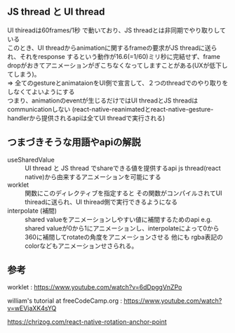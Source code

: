 
## JS thread と UI thread
UI thireadは60frames/1秒 で動いており、JS threadとは非同期でやり取りしている  
このとき、UI threadからanimationに関するframeの要求がJS threadに送られ、それをresponse するという動作が16.6(=1/60)ミリ秒に完結せず、frame dropがおきてアニメーションがぎこちなくなってしますことがある(UXが低下してしまう)。  
=> 全てのgestureとanimataionをUI側で宣言して、２つのthreadでのやり取りをしなくてよいようにする  
  つまり、animationのeventが生じるだけではUI threadとJS threadはcommunicationしない
  (react-native-reanimatedとreact-native-gesture-handlerから提供されるapiは全てUI threadで実行される)

## つまづきそうな用語やapiの解説
<dl>
<dt> useSharedValue</dt>  
<dd>UI thread と JS thread でshareできる値を提供するapi  
js thread(react native)から由来するアニメーションを可能にする
</dd>

<dt> worklet</dt>  
<dd>関数にこのディレクティブを指定すると その関数がコンパイルされてUI thireadに送られ、UI thiread側で実行できるようになる</dd>


<dt>interpolate (補間)</dt>
<dd>shared valueをアニメーションしやすい値に補間するためのapi  
e.g. shared valueが0から1にアニメーションし、interpolateによって0から360に補間してrotateの角度をアニメーションさせる  
他にも rgba表記のcolorなどもアニメーションせさられる。</dd>
</dl>



## 参考

worklet :  https://www.youtube.com/watch?v=6dDpggVnZPo

william's tutorial at freeCodeCamp.org   :  https://www.youtube.com/watch?v=wEVjaXK4sYQ

https://chrizog.com/react-native-rotation-anchor-point

